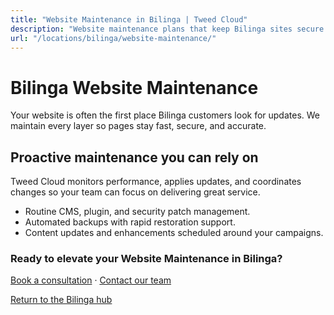 ```yaml
---
title: "Website Maintenance in Bilinga | Tweed Cloud"
description: "Website maintenance plans that keep Bilinga sites secure and up to date."
url: "/locations/bilinga/website-maintenance/"
---
```


# Bilinga Website Maintenance

Your website is often the first place Bilinga customers look for updates. We maintain every layer so pages stay fast, secure, and accurate.

## Proactive maintenance you can rely on

Tweed Cloud monitors performance, applies updates, and coordinates changes so your team can focus on delivering great service.

- Routine CMS, plugin, and security patch management.
- Automated backups with rapid restoration support.
- Content updates and enhancements scheduled around your campaigns.

### Ready to elevate your Website Maintenance in Bilinga?

[Book a consultation](/consultation/) · [Contact our team](/contact/)

[Return to the Bilinga hub](/locations/bilinga/)
